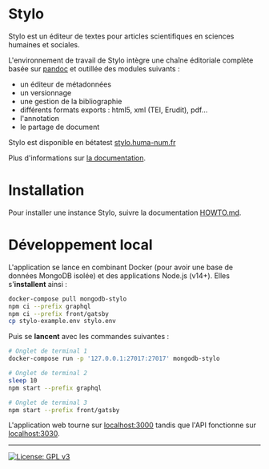 # Stylo

Stylo est un éditeur de textes pour articles scientifiques en sciences humaines et sociales.

L'environnement de travail de Stylo intègre une chaîne éditoriale complète basée sur [pandoc](http://pandoc.org/) et outillée des modules suivants :

- un éditeur de métadonnées
- un versionnage
- une gestion de la bibliographie
- différents formats exports : html5, xml (TEI, Erudit), pdf...
- l'annotation
- le partage de document

Stylo est disponible en bétatest [stylo.huma-num.fr](https://stylo.huma-num.fr)

Plus d'informations sur [la documentation](http://stylo-doc.ecrituresnumeriques.ca/).

# Installation

Pour installer une instance Stylo, suivre la documentation [HOWTO.md](https://github.com/EcrituresNumeriques/stylo/blob/master/HOWTO.md).

# Développement local

L'application se lance en combinant Docker (pour avoir une base de données MongoDB isolée) et des applications Node.js (v14+). Elles s'**installent** ainsi :

```bash
docker-compose pull mongodb-stylo
npm ci --prefix graphql
npm ci --prefix front/gatsby
cp stylo-example.env stylo.env
```

Puis se **lancent** avec les commandes suivantes :

```bash
# Onglet de terminal 1
docker-compose run -p '127.0.0.1:27017:27017' mongodb-stylo

# Onglet de terminal 2
sleep 10
npm start --prefix graphql

# Onglet de terminal 3
npm start --prefix front/gatsby
```

L'application web tourne sur [localhost:3000](http://localhost:3000) tandis que l'API fonctionne sur [localhost:3030](http://localhost:3030/).

---

[![License: GPL v3](https://img.shields.io/badge/License-GPL%20v3-blue.svg)](https://www.gnu.org/licenses/gpl-3.0)
